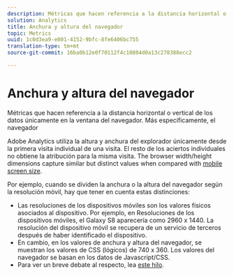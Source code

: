 ```yaml
---
description: Métricas que hacen referencia a la distancia horizontal o vertical de los datos únicamente en la ventana del navegador. Más específicamente, el navegador
solution: Analytics
title: Anchura y altura del navegador
topic: Metrics
uuid: 1c0d3ea9-e001-4152-9bfc-8fe6406bc755
translation-type: tm+mt
source-git-commit: 16ba0b12e0f70112f4c10804d0a13c278388ecc2

---
```



# Anchura y altura del navegador

Métricas que hacen referencia a la distancia horizontal o vertical de los datos únicamente en la ventana del navegador. Más específicamente, el navegador

Adobe Analytics utiliza la altura y anchura del explorador únicamente desde la primera visita individual de una visita. El resto de los aciertos individuales no obtiene la atribución para la misma visita.
The browser width/height dimensions capture similar but distinct values when compared with [mobile screen size](/help/components/c-variables/dimensionslist/reports-mobile.md#topic_D306EA4558194488AC47A45B9C570150).

Por ejemplo, cuando se dividen la anchura o la altura del navegador según la resolución móvil, hay que tener en cuenta estas distinciones:

* Las resoluciones de los dispositivos móviles son los valores físicos asociados al dispositivo. Por ejemplo, en Resoluciones de los dispositivos móviles, el Galaxy S8 aparecería como 2960 x 1440. La resolución del dispositivo móvil se recupera de un servicio de terceros después de haber identificado el dispositivo.
* En cambio, en los valores de anchura y altura del navegador, se muestran los valores de CSS (lógicos) de 740 x 360. Los valores del navegador se basan en los datos de Javascript/CSS.
* Para ver un breve debate al respecto, lea [este hilo](https://stackoverflow.com/questions/8785643/what-exactly-is-device-pixel-ratio).


